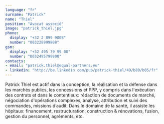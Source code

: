 ```yaml
---
language: "fr"
surname: "Patrick"
name: "Thiel"
position: "Avocat associé"
image: "patrick_thiel.jpg"
phone:
  display: "+32 2 899 9808"
  number: "003228999808"
gsm:
  display: "+32 495 79 99 00"
  number: "0032495799900"
contacts:
- email: "patrick.thiel@equal-partners.eu"
- linkedin: "http://be.linkedin.com/pub/patrick-thiel/49/b80/b05/fr"
---
```

Patrick Thiel est actif dans la conception, la réalisation et la défense dans les marchés publics, les concessions et PPP, y compris dans l'exécution des contrats et dans le contentieux: rédaction de documents de marché, négociation d'opérations complexes, analyse, attribution et  suivi des commandes, missions d’audit. Dans le domaine de la santé, il assiste les hôpitaux: financement, restructuration, construction & rénovations, fusion, gestion du personnel, agréments, etc.